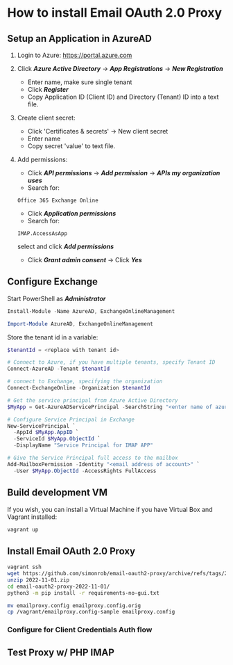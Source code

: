 # How to install Email OAuth 2.0 Proxy

## Setup an Application in AzureAD

1. Login to Azure: https://portal.azure.com
2. Click ***Azure Active Directory*** -> ***App Registrations*** -> ***New Registration***
    - Enter name, make sure single tenant
    - Click ***Register***
    - Copy Application ID (Client ID) and Directory (Tenant) ID into a text file.
3. Create client secret:
	  - Click 'Certificates & secrets' -> New client secret
    - Enter name
    - Copy secret 'value' to text file.
4. Add permissions:
    - Click ***API permissions*** -> ***Add permission*** -> ***APIs my organization uses***
    - Search for:
    ```
    Office 365 Exchange Online
    ```
    - Click ***Application permissions***
    - Search for:
    ```
    IMAP.AccessAsApp
    ```
    select and click ***Add permissions***
    
    - Click ***Grant admin consent*** -> Click ***Yes***

## Configure Exchange

Start PowerShell as ***Administrator***
```powershell
Install-Module -Name AzureAD, ExchangeOnlineManagement
```
```powershell
Import-Module AzureAD, ExchangeOnlineManagement
```

Store the tenant id in a variable:
```powershell
$tenantId = <replace with tenant id>
```

```powershell
# Connect to Azure, if you have multiple tenants, specify Tenant ID
Connect-AzureAD -Tenant $tenantId

# connect to Exchange, specifying the organization 
Connect-ExchangeOnline -Organization $tenantId

# Get the service principal from Azure Active Directory
$MyApp = Get-AzureADServicePrincipal -SearchString "<enter name of azure app>"

# Configure Service Principal in Exchange
New-ServicePrincipal `
  -AppId $MyApp.AppID `
  -ServiceId $MyApp.ObjectId `
  -DisplayName "Service Principal for IMAP APP"

# Give the Service Principal full access to the mailbox
Add-MailboxPermission -Identity "<email address of account>" `
  -User $MyApp.ObjectId -AccessRights FullAccess
```

## Build development VM
If you wish, you can install a Virtual Machine if you have Virtual Box and Vagrant installed:
```bash
vagrant up
```

## Install Email OAuth 2.0 Proxy
```bash
vagrant ssh
wget https://github.com/simonrob/email-oauth2-proxy/archive/refs/tags/2022-11-01.zip
unzip 2022-11-01.zip
cd email-oauth2-proxy-2022-11-01/
python3 -m pip install -r requirements-no-gui.txt

mv emailproxy.config emailproxy.config.orig
cp /vagrant/emailproxy.config-sample emailproxy.config
```

### Configure for Client Credentials Auth flow

## Test Proxy w/ PHP IMAP
